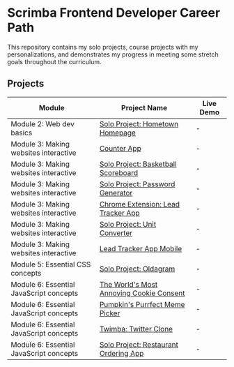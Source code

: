 # Scrimba Frontend Developer Career Path

This repository contains my solo projects, course projects with my personalizations, and demonstrates my progress in meeting some stretch goals throughout the curriculum.

## Projects

|Module| Project Name | Live Demo |
|------------------|------------------|-----------|
| Module 2: Web dev basics | [Solo Project: Hometown Homepage](/Module%202:%20Web%20dev%20basics/Solo%20Project:%20Hometown%20Homepage/) | - |
| Module 3: Making websites interactive | [Counter App](/Module%203:%20Making%20websites%20interactive/Counter%20App/) | - |
| Module 3: Making websites interactive | [Solo Project: Basketball Scoreboard](/Module%203:%20Making%20websites%20interactive/Solo%20Project:%20Basketball%20Scoreboard/) | - |
| Module 3: Making websites interactive | [Solo Project: Password Generator](/Module%203:%20Making%20websites%20interactive/Solo%20Project:%20Password%20Generator/) | - |
| Module 3: Making websites interactive | [Chrome Extension: Lead Tracker App](/Module%203:%20Making%20websites%20interactive/Chrome%20Extension:%20Lead%20Tracker%20App/) | - |
| Module 3: Making websites interactive | [Solo Project: Unit Converter](/Module%203:%20Making%20websites%20interactive/Solo%20Project:%20Unit%20Converter/) | - |
| Module 3: Making websites interactive | [Lead Tracker App Mobile](/Module%203:%20Making%20websites%20interactive/Lead%20Tracker%20App%20Mobile/) | - |
| Module 5: Essential CSS concepts | [Solo Project: Oldagram](/Module%205:%20Essential%20CSS%20concepts/Solo%20Project:%20Oldagram/) | - |
| Module 6: Essential JavaScript concepts | [The World's Most Annoying Cookie Consent](/Module%206:%20Essential%20JavaScript%20concepts/The%20World's%20Most%20Annoying%20Cookie%20Consent/) | - |
| Module 6: Essential JavaScript concepts | [Pumpkin's Purrfect Meme Picker](/Module%206:%20Essential%20JavaScript%20concepts/Pumpkin's%20Purrfect%20Meme%20Picker/) | - |
| Module 6: Essential JavaScript concepts | [Twimba: Twitter Clone](/Module%206:%20Essential%20JavaScript%20concepts/Twimba:%20Twitter%20Clone/) | - |
| Module 6: Essential JavaScript concepts | [Solo Project: Restaurant Ordering App](/Module%206:%20Essential%20JavaScript%20concepts/Solo%20Project:%20Restaurant%20Ordering%20app/) | - |